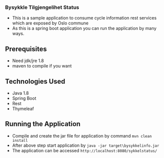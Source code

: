 ### Bysykkle Tilgjengelihet Status
- This is a sample application to consume cycle information rest services which are exposed by Oslo commune
- As this is a spring boot application you can run the application by many ways.

## Prerequisites
- Need jdk/jre 1.8
- maven to compile if you want

## Technologies Used
- Java 1.8
- Spring Boot
- Rest
- Thymeleaf

## Running the Application
- Compile and create the jar file for application by command `mvn clean install`
- After above step start application by `java -jar target\bysykkelinfo.jar`
- The application can be accessed `http://localhost:8080/sykkelstatus/`
 
